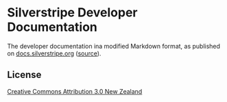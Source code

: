 # Silverstripe Developer Documentation

The developer documentation ina modified Markdown format, as published on [docs.silverstripe.org](https://docs.silverstripe.org) ([source](https://github.com/silverstripe/doc.silverstripe.org)).

## License

[Creative Commons Attribution 3.0 New Zealand](https://creativecommons.org/licenses/by/3.0/nz/)
